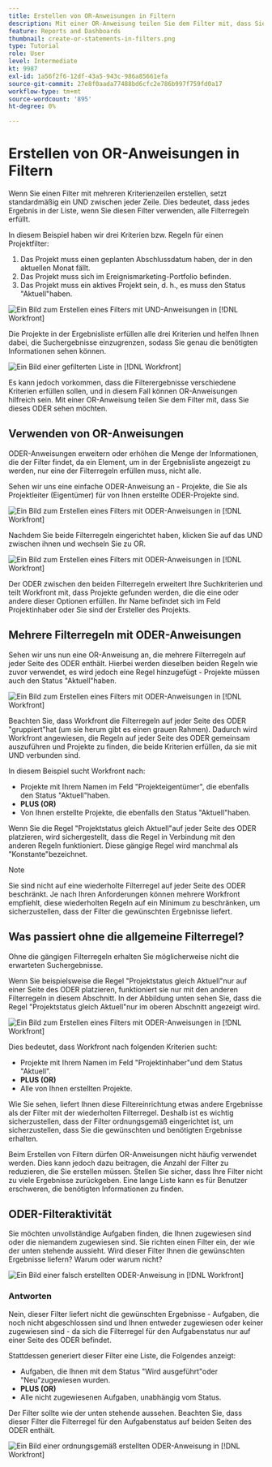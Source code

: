 ```yaml
---
title: Erstellen von OR-Anweisungen in Filtern
description: Mit einer OR-Anweisung teilen Sie dem Filter mit, dass Sie dieses ODER sehen möchten.
feature: Reports and Dashboards
thumbnail: create-or-statements-in-filters.png
type: Tutorial
role: User
level: Intermediate
kt: 9987
exl-id: 1a56f2f6-12df-43a5-943c-986a85661efa
source-git-commit: 27e8f0aada77488bd6cfc2e786b997f759fd0a17
workflow-type: tm+mt
source-wordcount: '895'
ht-degree: 0%

---
```


# Erstellen von OR-Anweisungen in Filtern

Wenn Sie einen Filter mit mehreren Kriterienzeilen erstellen, setzt standardmäßig ein UND zwischen jeder Zeile. Dies bedeutet, dass jedes Ergebnis in der Liste, wenn Sie diesen Filter verwenden, alle Filterregeln erfüllt.

In diesem Beispiel haben wir drei Kriterien bzw. Regeln für einen Projektfilter:

1. Das Projekt muss einen geplanten Abschlussdatum haben, der in den aktuellen Monat fällt.
1. Das Projekt muss sich im Ereignismarketing-Portfolio befinden.
1. Das Projekt muss ein aktives Projekt sein, d. h., es muss den Status &quot;Aktuell&quot;haben.

![Ein Bild zum Erstellen eines Filters mit UND-Anweisungen in [!DNL Workfront]](assets/or-statement-1.png)

Die Projekte in der Ergebnisliste erfüllen alle drei Kriterien und helfen Ihnen dabei, die Suchergebnisse einzugrenzen, sodass Sie genau die benötigten Informationen sehen können.

![Ein Bild einer gefilterten Liste in [!DNL Workfront]](assets/or-statement-2.png)

Es kann jedoch vorkommen, dass die Filterergebnisse verschiedene Kriterien erfüllen sollen, und in diesem Fall können OR-Anweisungen hilfreich sein. Mit einer OR-Anweisung teilen Sie dem Filter mit, dass Sie dieses ODER sehen möchten.

## Verwenden von OR-Anweisungen

ODER-Anweisungen erweitern oder erhöhen die Menge der Informationen, die der Filter findet, da ein Element, um in der Ergebnisliste angezeigt zu werden, nur eine der Filterregeln erfüllen muss, nicht alle.

Sehen wir uns eine einfache ODER-Anweisung an - Projekte, die Sie als Projektleiter (Eigentümer) für von Ihnen erstellte ODER-Projekte sind.

![Ein Bild zum Erstellen eines Filters mit ODER-Anweisungen in [!DNL Workfront]](assets/or-statement-3.png)

Nachdem Sie beide Filterregeln eingerichtet haben, klicken Sie auf das UND zwischen ihnen und wechseln Sie zu OR.

![Ein Bild zum Erstellen eines Filters mit ODER-Anweisungen in [!DNL Workfront]](assets/or-statement-4.png)

Der ODER zwischen den beiden Filterregeln erweitert Ihre Suchkriterien und teilt Workfront mit, dass Projekte gefunden werden, die die eine oder andere dieser Optionen erfüllen. Ihr Name befindet sich im Feld Projektinhaber oder Sie sind der Ersteller des Projekts.

## Mehrere Filterregeln mit ODER-Anweisungen

Sehen wir uns nun eine OR-Anweisung an, die mehrere Filterregeln auf jeder Seite des ODER enthält. Hierbei werden dieselben beiden Regeln wie zuvor verwendet, es wird jedoch eine Regel hinzugefügt - Projekte müssen auch den Status &quot;Aktuell&quot;haben.

![Ein Bild zum Erstellen eines Filters mit ODER-Anweisungen in [!DNL Workfront]](assets/or-statement-5.png)

Beachten Sie, dass Workfront die Filterregeln auf jeder Seite des ODER &quot;gruppiert&quot;hat (um sie herum gibt es einen grauen Rahmen). Dadurch wird Workfront angewiesen, die Regeln auf jeder Seite des ODER gemeinsam auszuführen und Projekte zu finden, die beide Kriterien erfüllen, da sie mit UND verbunden sind.

In diesem Beispiel sucht Workfront nach:

* Projekte mit Ihrem Namen im Feld &quot;Projekteigentümer&quot;, die ebenfalls den Status &quot;Aktuell&quot;haben.
* **PLUS (OR)**
* Von Ihnen erstellte Projekte, die ebenfalls den Status &quot;Aktuell&quot;haben.

Wenn Sie die Regel &quot;Projektstatus gleich Aktuell&quot;auf jeder Seite des ODER platzieren, wird sichergestellt, dass die Regel in Verbindung mit den anderen Regeln funktioniert. Diese gängige Regel wird manchmal als &quot;Konstante&quot;bezeichnet.

>[!NOTE]
>
>Sie sind nicht auf eine wiederholte Filterregel auf jeder Seite des ODER beschränkt. Je nach Ihren Anforderungen können mehrere Workfront empfiehlt, diese wiederholten Regeln auf ein Minimum zu beschränken, um sicherzustellen, dass der Filter die gewünschten Ergebnisse liefert.

## Was passiert ohne die allgemeine Filterregel?

Ohne die gängigen Filterregeln erhalten Sie möglicherweise nicht die erwarteten Suchergebnisse.

Wenn Sie beispielsweise die Regel &quot;Projektstatus gleich Aktuell&quot;nur auf einer Seite des ODER platzieren, funktioniert sie nur mit den anderen Filterregeln in diesem Abschnitt. In der Abbildung unten sehen Sie, dass die Regel &quot;Projektstatus gleich Aktuell&quot;nur im oberen Abschnitt angezeigt wird.

![Ein Bild zum Erstellen eines Filters mit ODER-Anweisungen in [!DNL Workfront]](assets/or-statement-6.png)

Dies bedeutet, dass Workfront nach folgenden Kriterien sucht:

* Projekte mit Ihrem Namen im Feld &quot;Projektinhaber&quot;und dem Status &quot;Aktuell&quot;.
* **PLUS (OR)**
* Alle von Ihnen erstellten Projekte.

Wie Sie sehen, liefert Ihnen diese Filtereinrichtung etwas andere Ergebnisse als der Filter mit der wiederholten Filterregel. Deshalb ist es wichtig sicherzustellen, dass der Filter ordnungsgemäß eingerichtet ist, um sicherzustellen, dass Sie die gewünschten und benötigten Ergebnisse erhalten.

Beim Erstellen von Filtern dürfen OR-Anweisungen nicht häufig verwendet werden. Dies kann jedoch dazu beitragen, die Anzahl der Filter zu reduzieren, die Sie erstellen müssen. Stellen Sie sicher, dass Ihre Filter nicht zu viele Ergebnisse zurückgeben. Eine lange Liste kann es für Benutzer erschweren, die benötigten Informationen zu finden.

## ODER-Filteraktivität

Sie möchten unvollständige Aufgaben finden, die Ihnen zugewiesen sind oder die niemandem zugewiesen sind. Sie richten einen Filter ein, der wie der unten stehende aussieht. Wird dieser Filter Ihnen die gewünschten Ergebnisse liefern? Warum oder warum nicht?

![Ein Bild einer falsch erstellten ODER-Anweisung in [!DNL Workfront]](assets/or-statement-your-turn-1.png)

### Antworten

Nein, dieser Filter liefert nicht die gewünschten Ergebnisse - Aufgaben, die noch nicht abgeschlossen sind und Ihnen entweder zugewiesen oder keiner zugewiesen sind - da sich die Filterregel für den Aufgabenstatus nur auf einer Seite des ODER befindet.

Stattdessen generiert dieser Filter eine Liste, die Folgendes anzeigt:

* Aufgaben, die Ihnen mit dem Status &quot;Wird ausgeführt&quot;oder &quot;Neu&quot;zugewiesen wurden.
* **PLUS (OR)**
* Alle nicht zugewiesenen Aufgaben, unabhängig vom Status.

Der Filter sollte wie der unten stehende aussehen. Beachten Sie, dass dieser Filter die Filterregel für den Aufgabenstatus auf beiden Seiten des ODER enthält.

![Ein Bild einer ordnungsgemäß erstellten ODER-Anweisung in [!DNL Workfront]](assets/or-statement-your-turn-2.png)
